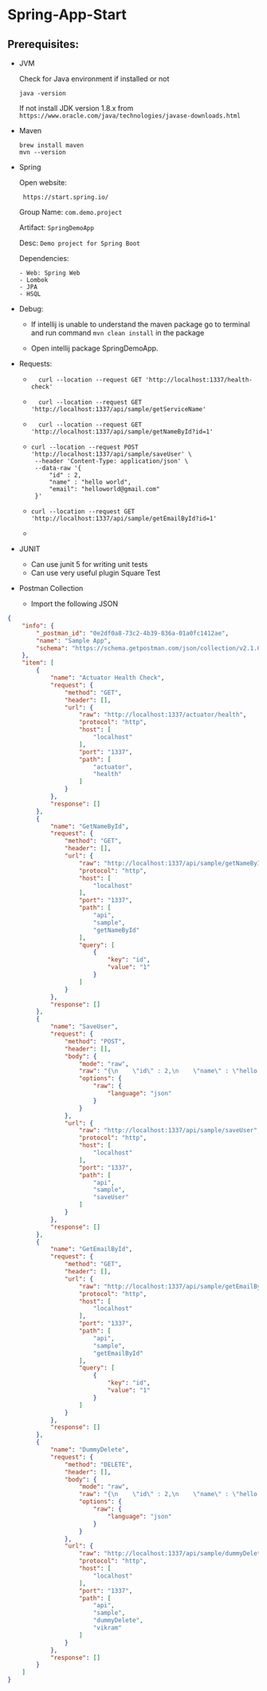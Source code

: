 # Spring-App-Start
Prerequisites:
-------------
- JVM

    Check for Java environment if installed or not
    ```
    java -version
    ```
    
    If not install JDK version 1.8.x from `https://www.oracle.com/java/technologies/javase-downloads.html`


- Maven
    ```
    brew install maven
    mvn --version
    ```
  
- Spring 

    Open website:
    ```
     https://start.spring.io/
    ```
    Group Name: `com.demo.project`
    
    Artifact: `SpringDemoApp`
    
    Desc: `Demo project for Spring Boot`
    
    Dependencies:
    
      - Web: Spring Web
      - Lombok
      - JPA
      - HSQL
      
- Debug:

    - If intellij is unable to understand the maven package go to terminal
    and run command `mvn clean install` in the package
    
    - Open intellij package SpringDemoApp.
    
- Requests:
    - ```
        curl --location --request GET 'http://localhost:1337/health-check'
      ```
    - ```
        curl --location --request GET 'http://localhost:1337/api/sample/getServiceName'
      ```
    - ```
        curl --location --request GET 'http://localhost:1337/api/sample/getNameById?id=1'
      ```
    - ``` 
      curl --location --request POST 'http://localhost:1337/api/sample/saveUser' \
       --header 'Content-Type: application/json' \
       --data-raw '{
           "id" : 2,
           "name" : "hello world",
           "email": "helloworld@gmail.com"
       }'
      ```
    - ```
      curl --location --request GET 'http://localhost:1337/api/sample/getEmailById?id=1'
      ```
    - 
    
- JUNIT
  - Can use junit 5 for writing unit tests
  - Can use very useful plugin Square Test
  
- Postman Collection
  - Import the following JSON
  
```JSON
{
	"info": {
		"_postman_id": "0e2df0a8-73c2-4b39-836a-01a0fc1412ae",
		"name": "Sample App",
		"schema": "https://schema.getpostman.com/json/collection/v2.1.0/collection.json"
	},
	"item": [
		{
			"name": "Actuator Health Check",
			"request": {
				"method": "GET",
				"header": [],
				"url": {
					"raw": "http://localhost:1337/actuator/health",
					"protocol": "http",
					"host": [
						"localhost"
					],
					"port": "1337",
					"path": [
						"actuator",
						"health"
					]
				}
			},
			"response": []
		},
		{
			"name": "GetNameById",
			"request": {
				"method": "GET",
				"header": [],
				"url": {
					"raw": "http://localhost:1337/api/sample/getNameById?id=1",
					"protocol": "http",
					"host": [
						"localhost"
					],
					"port": "1337",
					"path": [
						"api",
						"sample",
						"getNameById"
					],
					"query": [
						{
							"key": "id",
							"value": "1"
						}
					]
				}
			},
			"response": []
		},
		{
			"name": "SaveUser",
			"request": {
				"method": "POST",
				"header": [],
				"body": {
					"mode": "raw",
					"raw": "{\n    \"id\" : 2,\n    \"name\" : \"hello world\",\n    \"email\": \"helloworld@gmail.com\"\n}",
					"options": {
						"raw": {
							"language": "json"
						}
					}
				},
				"url": {
					"raw": "http://localhost:1337/api/sample/saveUser",
					"protocol": "http",
					"host": [
						"localhost"
					],
					"port": "1337",
					"path": [
						"api",
						"sample",
						"saveUser"
					]
				}
			},
			"response": []
		},
		{
			"name": "GetEmailById",
			"request": {
				"method": "GET",
				"header": [],
				"url": {
					"raw": "http://localhost:1337/api/sample/getEmailById?id=1",
					"protocol": "http",
					"host": [
						"localhost"
					],
					"port": "1337",
					"path": [
						"api",
						"sample",
						"getEmailById"
					],
					"query": [
						{
							"key": "id",
							"value": "1"
						}
					]
				}
			},
			"response": []
		},
		{
			"name": "DummyDelete",
			"request": {
				"method": "DELETE",
				"header": [],
				"body": {
					"mode": "raw",
					"raw": "{\n    \"id\" : 2,\n    \"name\" : \"hello world\",\n    \"email\": \"helloworld@gmail.com\"\n}",
					"options": {
						"raw": {
							"language": "json"
						}
					}
				},
				"url": {
					"raw": "http://localhost:1337/api/sample/dummyDelete/vikram",
					"protocol": "http",
					"host": [
						"localhost"
					],
					"port": "1337",
					"path": [
						"api",
						"sample",
						"dummyDelete",
						"vikram"
					]
				}
			},
			"response": []
		}
	]
}

```